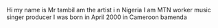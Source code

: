 Hi my name is Mr tambiI am the artist i
n Nigeria I am MTN  worker music singer producer
I was born in April 2000 in Cameroon bamenda
